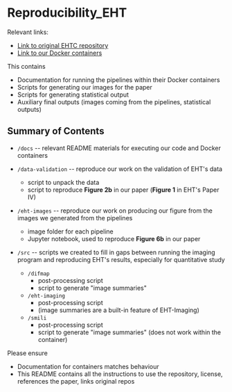 # Reproducibility_EHT

Relevant links:
* [Link to original EHTC repository](https://github.com/eventhorizontelescope/2019-D01-02)
* [Link to our Docker containers](https://hub.docker.com/r/globalcomputinglab/reproducibility-eht/tags)

This contains
* Documentation for running the pipelines within their Docker containers
* Scripts for generating our images for the paper 
* Scripts for generating statistical output
* Auxiliary final outputs (images coming from the pipelines, statistical outputs) 

## Summary of Contents
  
* `/docs` -- relevant README materials for executing our code and Docker containers
  
* `/data-validation` -- reproduce our work on the validation of EHT's data
  * script to unpack the data
  * script to reproduce **Figure 2b** in our paper (**Figure 1** in EHT's Paper IV)
   
* `/eht-images` -- reproduce our work on producing our figure from the images we generated from the pipelines
  * image folder for each pipeline
  * Jupyter notebook, used to reproduce **Figure 6b** in our paper
  
* `/src` -- scripts we created to fill in gaps between running the imaging program and reproducing EHT's results, especially for quantitative study
  * `/difmap` 
    * post-processing script
    * script to generate "image summaries"
  * `/eht-imaging` 
    * post-processing script
    * (image summaries are a built-in feature of EHT-Imaging)
  * `/smili`  
    * post-processing script
    * script to generate "image summaries" (does not work within the container)
  
Please ensure
* Documentation for containers matches behaviour
* This README contains all the instructions to use the repository, license, references the paper, links original repos 
